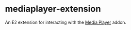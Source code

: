 # mediaplayer-extension

An E2 extension for interacting with the [Media Player](https://github.com/samuelmaddock/gm-mediaplayer) addon.